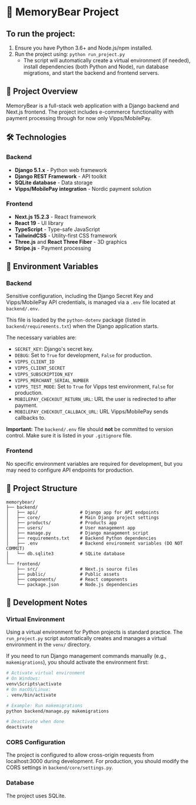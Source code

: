 # 🧸 MemoryBear Project

## To run the project:
1. Ensure you have Python 3.6+ and Node.js/npm installed.
2. Run the project using: `python run_project.py`
   - The script will automatically create a virtual environment (if needed), install dependencies (both Python and Node), run database migrations, and start the backend and frontend servers.

## 📝 Project Overview
MemoryBear is a full-stack web application with a Django backend and Next.js frontend. The project includes e-commerce functionality with payment processing through for now only Vipps/MobilePay.

## 🛠️ Technologies

### Backend
- **Django 5.1.x** - Python web framework
- **Django REST Framework** - API toolkit
- **SQLite database** - Data storage
- **Vipps/MobilePay integration** - Nordic payment solution

### Frontend
- **Next.js 15.2.3** - React framework
- **React 19** - UI library
- **TypeScript** - Type-safe JavaScript
- **TailwindCSS** - Utility-first CSS framework
- **Three.js** and **React Three Fiber** - 3D graphics
- **Stripe.js** - Payment processing


## 🔐 Environment Variables

### Backend
Sensitive configuration, including the Django Secret Key and Vipps/MobilePay API credentials, is managed via a `.env` file located at `backend/.env`.

This file is loaded by the `python-dotenv` package (listed in `backend/requirements.txt`) when the Django application starts.

The necessary variables are:
- `SECRET_KEY`: Django's secret key.
- `DEBUG`: Set to `True` for development, `False` for production.
- `VIPPS_CLIENT_ID`
- `VIPPS_CLIENT_SECRET`
- `VIPPS_SUBSCRIPTION_KEY`
- `VIPPS_MERCHANT_SERIAL_NUMBER`
- `VIPPS_TEST_MODE`: Set to `True` for Vipps test environment, `False` for production.
- `MOBILEPAY_CHECKOUT_RETURN_URL`: URL the user is redirected to after payment.
- `MOBILEPAY_CHECKOUT_CALLBACK_URL`: URL Vipps/MobilePay sends callbacks to.

**Important:** The `backend/.env` file should **not** be committed to version control. Make sure it is listed in your `.gitignore` file.

### Frontend
No specific environment variables are required for development, but you may need to configure API endpoints for production.

## 📂 Project Structure
```
memorybear/
├── backend/
│   ├── api/                # Django app for API endpoints
│   ├── core/               # Main Django project settings
│   ├── products/           # Products app
│   ├── users/              # User management app
│   ├── manage.py           # Django management script
│   ├── requirements.txt    # Backend Python dependencies
│   ├── .env                # Backend environment variables (DO NOT COMMIT)
│   └── db.sqlite3          # SQLite database
│
└── frontend/
    ├── src/                # Next.js source files
    ├── public/             # Public assets
    ├── components/         # React components
    └── package.json        # Node.js dependencies
```

## 📝 Development Notes

### Virtual Environment
Using a virtual environment for Python projects is standard practice. The `run_project.py` script automatically creates and manages a virtual environment in the `venv/` directory.

If you need to run Django management commands manually (e.g., `makemigrations`), you should activate the environment first:
```bash
# Activate virtual environment
# On Windows:
venv\Scripts\activate
# On macOS/Linux:
. venv/bin/activate

# Example: Run makemigrations
python backend/manage.py makemigrations

# Deactivate when done
deactivate
```

### CORS Configuration
The project is configured to allow cross-origin requests from localhost:3000 during development. For production, you should modify the CORS settings in `backend/core/settings.py`.

### Database
The project uses SQLite.
